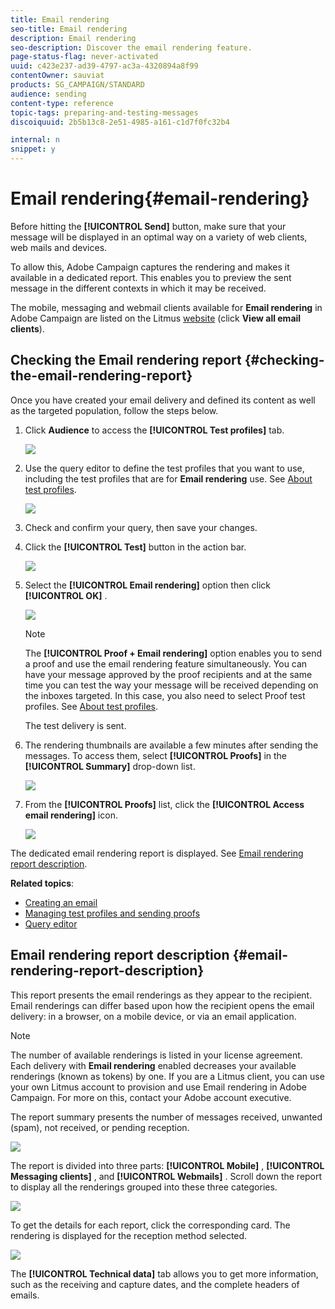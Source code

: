 ```yaml
---
title: Email rendering
seo-title: Email rendering
description: Email rendering
seo-description: Discover the email rendering feature.
page-status-flag: never-activated
uuid: c423e237-ad39-4797-ac3a-4320894a8f99
contentOwner: sauviat
products: SG_CAMPAIGN/STANDARD
audience: sending
content-type: reference
topic-tags: preparing-and-testing-messages
discoiquuid: 2b5b13c8-2e51-4985-a161-c1d7f0fc32b4

internal: n
snippet: y
---
```


# Email rendering{#email-rendering}

Before hitting the **[!UICONTROL Send]** button, make sure that your message will be displayed in an optimal way on a variety of web clients, web mails and devices.

To allow this, Adobe Campaign captures the rendering and makes it available in a dedicated report. This enables you to preview the sent message in the different contexts in which it may be received.

The mobile, messaging and webmail clients available for **Email rendering** in Adobe Campaign are listed on the Litmus [website](https://litmus.com/email-testing) (click **View all email clients**).

## Checking the Email rendering report {#checking-the-email-rendering-report}

Once you have created your email delivery and defined its content as well as the targeted population, follow the steps below.

1. Click **Audience** to access the **[!UICONTROL Test profiles]** tab.

   ![](assets/email_rendering_05.png)

1. Use the query editor to define the test profiles that you want to use, including the test profiles that are for **Email rendering** use. See [About test profiles](../../sending/using/managing-test-profiles-and-sending-proofs.md#about-test-profiles).

   ![](assets/email_rendering_06.png)

1. Check and confirm your query, then save your changes.
1. Click the **[!UICONTROL Test]** button in the action bar.

   ![](assets/email_rendering_07.png)

1. Select the **[!UICONTROL Email rendering]** option then click **[!UICONTROL OK]** .

   ![](assets/email_rendering_08.png)

   >[!NOTE]
   >
   >The **[!UICONTROL Proof + Email rendering]** option enables you to send a proof and use the email rendering feature simultaneously. You can have your message approved by the proof recipients and at the same time you can test the way your message will be received depending on the inboxes targeted. In this case, you also need to select Proof test profiles. See [About test profiles](../../sending/using/managing-test-profiles-and-sending-proofs.md#about-test-profiles).

   The test delivery is sent.

1. The rendering thumbnails are available a few minutes after sending the messages. To access them, select **[!UICONTROL Proofs]** in the **[!UICONTROL Summary]** drop-down list.

   ![](assets/email_rendering_03.png)

1. From the **[!UICONTROL Proofs]** list, click the **[!UICONTROL Access email rendering]** icon.

   ![](assets/email_rendering_04.png)

The dedicated email rendering report is displayed. See [Email rendering report description](../../sending/using/email-rendering.md#email-rendering-report-description).

**Related topics**:

* [Creating an email](../../channels/using/creating-an-email.md)
* [Managing test profiles and sending proofs](../../sending/using/managing-test-profiles-and-sending-proofs.md)
* [Query editor](../../automating/using/editing-queries.md#about-query-editor)

## Email rendering report description {#email-rendering-report-description}

This report presents the email renderings as they appear to the recipient. Email renderings can differ based upon how the recipient opens the email delivery: in a browser, on a mobile device, or via an email application.

>[!NOTE]
>
>The number of available renderings is listed in your license agreement. Each delivery with **Email rendering** enabled decreases your available renderings (known as tokens) by one. If you are a Litmus client, you can use your own Litmus account to provision and use Email rendering in Adobe Campaign. For more on this, contact your Adobe account executive.

The report summary presents the number of messages received, unwanted (spam), not received, or pending reception.

![](assets/inbox_rendering_report.png)

The report is divided into three parts: **[!UICONTROL Mobile]** , **[!UICONTROL Messaging clients]** , and **[!UICONTROL Webmails]** . Scroll down the report to display all the renderings grouped into these three categories.

![](assets/inbox_rendering_report_3.png)

To get the details for each report, click the corresponding card. The rendering is displayed for the reception method selected.

![](assets/inbox_rendering_report_2.png)

The **[!UICONTROL Technical data]** tab allows you to get more information, such as the receiving and capture dates, and the complete headers of emails.
